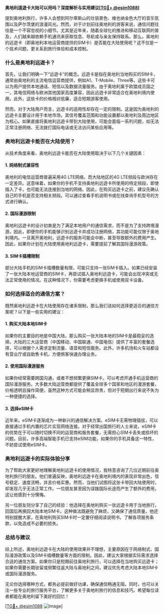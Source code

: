 **奥地利遠遊卡大陆可以用吗？深度解析与实用建议[[TG💪+ @esim1088](https://t.me/s/esim1088)]**

提到奥地利旅行，许多人会想到阿尔卑斯山的壮丽景色、维也纳金色大厅的音乐氛围以及萨尔茨堡的浪漫风光。然而，对于计划前往奥地利的游客来说，通信问题往往是一个不容忽视的小细节。尤其是近年来，随着全球化的推进和移动互联网的普及，人们越来越依赖手机通讯来获取信息、导航或与亲友保持联系。那么，奥地利的远遊卡（即奥地利本地运营商提供的SIM卡）是否能在大陆使用呢？这不仅是一个技术问题，更关系到旅行体验和成本控制。

### **什么是奥地利远遊卡？**

首先，让我们明确一下“远遊卡”的概念。远遊卡是指在奥地利当地购买的SIM卡，通常由奥地利的主流电信运营商提供，例如A1、T-Mobile、Three等。这些卡可以为用户提供本地通话、短信以及数据流量服务。由于奥地利属于欧盟成员国之一，其电信网络与欧洲其他国家高度兼容，因此远遊卡非常适合在奥地利境内使用。此外，这些卡的价格相对低廉，适合短期游客使用。

然而，对于大陆用户而言，远遊卡的适用性却存在一定的限制。这是因为奥地利的远遊卡主要设计用于本地市场，其信号覆盖范围和功能设置都以奥地利及周边地区为核心。如果直接将奥地利远遊卡带到大陆使用，可能会面临一系列问题，如无法正常注册网络、无法拨打国际电话或无法访问某些应用等。

### **奥地利远遊卡能否在大陆使用？**

从技术角度来看，奥地利远遊卡能否在大陆使用取决于以下几个关键因素：

#### **1. 网络制式兼容性**
奥地利的电信运营商普遍采用4G LTE网络，而大陆地区的4G LTE频段与欧洲存在一定差异。这意味着，如果你的手机不支持奥地利远遊卡所使用的特定频段，即使插入了卡，也可能无法连接到当地的网络。因此，在购买远遊卡之前，建议先确认自己的手机是否支持相关频段。可以通过查看手机说明书或在线查询手机型号的方式进行确认。

#### **2. 国际漫游限制**
奥地利远遊卡的设计初衷是为了满足本地用户的通信需求，而不是为了支持跨境漫游。因此，即便你的手机能够识别远遊卡并成功注册网络，其功能可能仅限于奥地利境内。一旦离开奥地利，远遊卡的服务可能会中断，甚至导致额外的费用产生。因此，如果你计划在大陆使用奥地利远遊卡，需要提前了解其国际漫游政策。

#### **3. SIM卡插槽限制**
部分大陆手机的SIM卡插槽数量有限，可能只支持一张SIM卡插入。如果已经安装了一张大陆本地运营商的SIM卡，再尝试插入奥地利远遊卡，可能会出现冲突或无法正常使用的情况。在这种情况下，你需要考虑更换手机或使用双卡设备。

### **如何选择适合的通信方案？**

既然奥地利远遊卡在大陆使用存在诸多限制，那么我们该如何选择更适合的通信方案呢？以下是一些实用的建议：

#### **1. 购买大陆本地SIM卡**
如果你的主要目的地是中国大陆，那么购买一张大陆本地的SIM卡是最稳妥的选择。大陆的三大运营商（中国移动、中国联通、中国电信）提供了丰富的套餐选择，可以根据个人需求定制流量、语音和短信服务。此外，许多机场和火车站都设有营业厅或自助售卡机，方便旅客快速办理业务。

#### **2. 使用国际漫游服务**
如果你经常需要跨国沟通，或者不想频繁更换SIM卡，可以考虑开通手机运营商的国际漫游服务。大多数大陆运营商都提供了覆盖全球多个国家和地区的漫游套餐，价格透明且操作简便。虽然这种方式可能会稍显昂贵，但对于短期出行来说不失为一种便捷的选择。

#### **3. 选择eSIM卡**
近年来，eSIM卡逐渐成为一种新兴的通信解决方案。eSIM卡无需物理插拔，可以直接通过手机内置的芯片实现网络连接。对于经常出国旅行的人士来说，eSIM卡的优势在于可以随时切换不同的运营商和服务套餐，无需担心SIM卡丢失或损坏的问题。目前，许多高端智能手机已支持eSIM功能，如果你的手机具备这一特性，不妨尝试使用eSIM卡。

### **奥地利远遊卡的实际体验分享**

为了帮助大家更好地理解奥地利远遊卡的使用情况，我特意咨询了几位近期前往奥地利旅行的朋友。他们普遍反映，奥地利远遊卡在奥地利境内的表现非常出色，信号稳定、速度流畅，并且价格实惠。然而，当他们试图将这张卡带回大陆使用时，却发现几乎无法正常工作。一位朋友甚至因为误拨国际长途而产生了额外的费用，这让他感到十分懊悔。

另一位朋友则分享了自己的经验：他选择在奥地利购买一张远遊卡用于当地旅行，回国后再换回大陆本地SIM卡。这种做法既避免了麻烦，又确保了通信质量。他还特别提醒大家，在奥地利购买SIM卡时一定要仔细阅读说明书，了解各项服务条款，以免造成不必要的损失。

### **总结与建议**

综上所述，奥地利远遊卡在大陆的使用效果并不理想，主要原因在于网络制式、国际漫游政策以及SIM卡插槽数量等方面的限制。因此，建议大家根据实际需求选择合适的通信方案。如果你只是短期前往奥地利旅行，可以选择在当地购买远遊卡；如果你需要长期驻留或频繁往返大陆与奥地利之间，建议优先考虑大陆本地SIM卡或国际漫游服务。

无论你选择哪种方式，都务必提前做好功课，确保通信畅通无阻。同时，也可以关注一些专业的旅行服务平台，了解更多关于奥地利旅行的信息和技巧。希望每位读者都能在奥地利留下美好的回忆！

[[TG💪+ @esim1088](https://t.me/s/esim1088) ![Image](https://i.postimg.cc/4NQfJmqS/Snipaste-2025-05-13-00-14-12.png)]